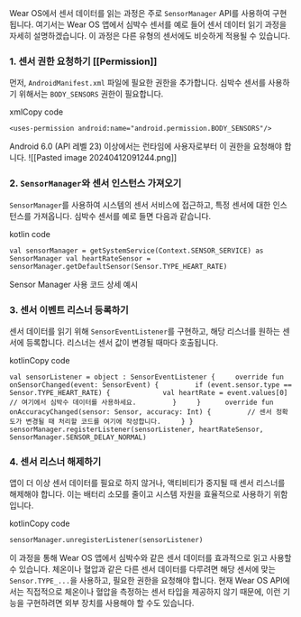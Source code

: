 Wear OS에서 센서 데이터를 읽는 과정은 주로 `SensorManager` API를 사용하여 구현됩니다. 여기서는 Wear OS 앱에서 심박수 센서를 예로 들어 센서 데이터 읽기 과정을 자세히 설명하겠습니다. 이 과정은 다른 유형의 센서에도 비슷하게 적용될 수 있습니다.

### 1. 센서 권한 요청하기 [[Permission]]

먼저, `AndroidManifest.xml` 파일에 필요한 권한을 추가합니다. 심박수 센서를 사용하기 위해서는 `BODY_SENSORS` 권한이 필요합니다.

xmlCopy code

`<uses-permission android:name="android.permission.BODY_SENSORS"/>`

Android 6.0 (API 레벨 23) 이상에서는 런타임에 사용자로부터 이 권한을 요청해야 합니다.
![[Pasted image 20240412091244.png]]
### 2. `SensorManager`와 센서 인스턴스 가져오기

`SensorManager`를 사용하여 시스템의 센서 서비스에 접근하고, 특정 센서에 대한 인스턴스를 가져옵니다. 심박수 센서를 예로 들면 다음과 같습니다.

kotlin code

`val sensorManager = getSystemService(Context.SENSOR_SERVICE) as SensorManager val heartRateSensor = sensorManager.getDefaultSensor(Sensor.TYPE_HEART_RATE)`

Sensor Manager  사용 코드 상세 예시

### 3. 센서 이벤트 리스너 등록하기

센서 데이터를 읽기 위해 `SensorEventListener`를 구현하고, 해당 리스너를 원하는 센서에 등록합니다. 리스너는 센서 값이 변경될 때마다 호출됩니다.

kotlinCopy code

`val sensorListener = object : SensorEventListener {     override fun onSensorChanged(event: SensorEvent) {         if (event.sensor.type == Sensor.TYPE_HEART_RATE) {             val heartRate = event.values[0]             // 여기에서 심박수 데이터를 사용하세요.         }     }      override fun onAccuracyChanged(sensor: Sensor, accuracy: Int) {         // 센서 정확도가 변경될 때 처리할 코드를 여기에 작성합니다.     } }  sensorManager.registerListener(sensorListener, heartRateSensor, SensorManager.SENSOR_DELAY_NORMAL)`

### 4. 센서 리스너 해제하기

앱이 더 이상 센서 데이터를 필요로 하지 않거나, 액티비티가 중지될 때 센서 리스너를 해제해야 합니다. 이는 배터리 소모를 줄이고 시스템 자원을 효율적으로 사용하기 위함입니다.

kotlinCopy code

`sensorManager.unregisterListener(sensorListener)`

이 과정을 통해 Wear OS 앱에서 심박수와 같은 센서 데이터를 효과적으로 읽고 사용할 수 있습니다. 체온이나 혈압과 같은 다른 센서 데이터를 다루려면 해당 센서에 맞는 `Sensor.TYPE_...`을 사용하고, 필요한 권한을 요청해야 합니다. 현재 Wear OS API에서는 직접적으로 체온이나 혈압을 측정하는 센서 타입을 제공하지 않기 때문에, 이런 기능을 구현하려면 외부 장치를 사용해야 할 수도 있습니다.